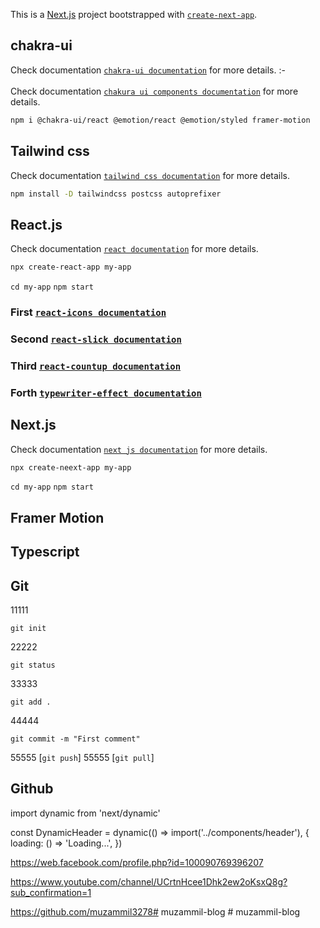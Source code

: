 This is a [Next.js](https://nextjs.org/) project bootstrapped with [`create-next-app`](https://github.com/vercel/next.js/tree/canary/packages/create-next-app).

## chakra-ui

Check documentation [`chakra-ui documentation`](https://chakra-ui.com/) for more details. :- <br> </br>
Check documentation [`chakura ui components documentation`](https://chakra-templates.dev/) for more details.

```bash
npm i @chakra-ui/react @emotion/react @emotion/styled framer-motion
```

## Tailwind css

Check documentation [`tailwind css documentation`](https://tailwindcss.com/) for more details.

```bash
npm install -D tailwindcss postcss autoprefixer
```

## React.js

Check documentation [`react documentation`](https://reactjs.org/) for more details.

```bash
npx create-react-app my-app
```

`cd my-app`
`npm start`

### First [`react-icons documentation`](https://react-icons.github.io/)

### Second [`react-slick documentation`](https://react-slick.neostack.com/)

### Third [`react-countup documentation`](https://www.npmjs.com/package/react-countup)

### Forth [`typewriter-effect documentation`](https://www.npmjs.com/package/typewriter-effect)

## Next.js

Check documentation [`next js documentation`](https://nextjs.org/) for more details.

```bash
npx create-neext-app my-app
```

`cd my-app`
`npm start`

## Framer Motion

## Typescript

## Git

11111

```
git init
```

22222

```
git status
```

33333

```
git add .
```

44444

```
git commit -m "First comment"
```

55555 [`git push`]
55555 [`git pull`]

## Github

import dynamic from 'next/dynamic'

const DynamicHeader = dynamic(() => import('../components/header'), {
loading: () => 'Loading...',
})

<!-- Facebook -->
https://web.facebook.com/profile.php?id=100090769396207
<!-- you tube -->
https://www.youtube.com/channel/UCrtnHcee1Dhk2ew2oKsxQ8g?sub_confirmation=1
<!-- github -->
https://github.com/muzammil3278#   m u z a m m i l - b l o g  
 #   m u z a m m i l - b l o g  
 